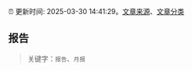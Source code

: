 :alarm_clock: 更新时间: 2025-03-30 14:41:29。[文章来源](/README.md)、[文章分类](/TAGS.md)

## 报告


> 关键字：`报告`、`月报`



